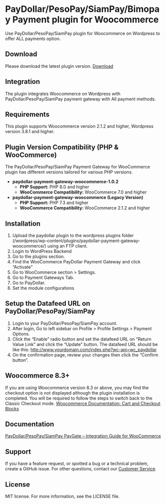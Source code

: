 # PayDollar/PesoPay/SiamPay/Bimopay Payment plugin for Woocommerce
Use PayDollar/PesoPay/SiamPay plugin for Woocommerce on Wordpress to offer ALL payments option.

## Download
Please download the latest plugin version. [Download](https://github.com/M-Apid/asiapay-Woocommerce/releases/latest)

## Integration
The plugin integrates Woocommerce on Wordpress with PayDollar/PesoPay/SiamPay payment gateway with All payment methods.

## Requirements
This plugin supports Woocommerce version 2.1.2 and higher, Wordpress version 3.8.1 and higher.

## Plugin Version Compatibility (PHP & WooCommerce)
The PayDollar/PesoPay/SiamPay Payment Gateway for WooCommerce plugin has different versions tailored for various PHP versions.
- **paydollar-payment-gateway-woocommerce-1.0.2**
    - **PHP Support:** PHP 8.0 and higher
    - **WooCommerce Compatibility:** WooCommerce 7.0 and higher
- **paydollar-payment-gateway-woocommerce (Legacy Version)**
    - **PHP Support:** PHP 7.3 and higher
    - **WooCommerce Compatibility:** WooCommerce 2.1.2 and higher


## Installation
1.	Upload the paydollar plugin to the wordpress plugins folder (/wordpress/wp-content/plugins/paydollar-payment-gateway-woocommerce/) using an FTP client.
2.	Login to WordPress Backend
3.	Go to the plugins section.
4.	Find the WooCommerce PayDollar Payment Gateway and click “Activate”
5.	Go to WooCommerce section > Settings.
6.	Go to Payment Gateways Tab.
7.	Go to PayDollar.
8.	Set the module configurations

## Setup the Datafeed URL on PayDollar/PesoPay/SiamPay
 1. Login to your PayDollar/PesoPay/SiamPay account.
 2. After login, Go to left sidebar on Profile > Profile Settings > Payment Options.
 3. Click the “Enable” radio button and set the datafeed URL on “Return Value Link” and click the “Update” button. The datafeed URL should be like this: http://www.yourdomain.com/index.php?wc-api=wc_paydollar
 4. On the confirmation page, review your changes then click the “Confirm button”.

## Woocommerce 8.3+
If you are using Woocommerce version 8.3 or above, you may find the checkout option is not displayed although the plugin installation is completed.
You will be required to follow the steps to switch back to the Classic Checkout mode.
[Woocommerce Documentation: Cart and Checkout Blocks](https://woocommerce.com/document/cart-checkout-blocks-status/#compatible-extensions)

## Documentation
[PayDollar/PesoPay/SiamPay PayGate – Integration Guide for WooCommerce](https://github.com/asiapay-lib/Woocommerce/raw/master/WordPress%2BWooCommerce%20Module%20Integration%20Guide.pdf)

## Support
If you have a feature request, or spotted a bug or a technical problem, create a GitHub issue. For other questions, contact our [Customer Service](https://www.paydollar.com/en/contact-us.html).

## License
MIT license. For more information, see the LICENSE file.
